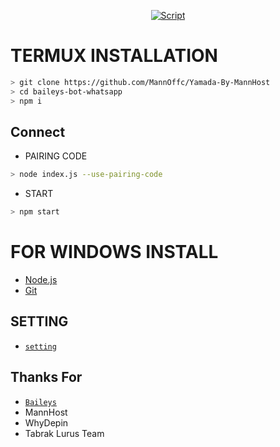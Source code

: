 </div>
<p align="center">
  <a href="https://github.com/MannOffc/Yamada-By-MannHost.git"><img title="Script" src="https://img.shields.io/badge/Author-TabrakLurus-red.svg?style=for-the-badge&logo=github" /></a>
  <h4 align="center">
</h4>
</p>

# TERMUX INSTALLATION
```bash
> git clone https://github.com/MannOffc/Yamada-By-MannHost
> cd baileys-bot-whatsapp 
> npm i
```
## Connect
* PAIRING CODE
```bash
> node index.js --use-pairing-code
```
* START
```bash
> npm start
```

# FOR WINDOWS INSTALL
* [Node.js](https://nodejs.org/en/)
* [Git](https://git-scm.com/downloads)

## SETTING
* [`setting`](https://github.com/MannOffc/Yamada-By-MannHost/edit/main/config.js)

  
## Thanks For
* [`Baileys`](https://github.com/adiwajshing/Baileys)
* MannHost
* WhyDepin
* Tabrak Lurus Team
  
  
